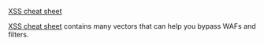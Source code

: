 
[XSS cheat sheet](https://netsec.expert/posts/xss-in-2021/)

[XSS cheat sheet](https://portswigger.net/web-security/cross-site-scripting/cheat-sheet)
contains many vectors that can help you bypass WAFs and filters.
